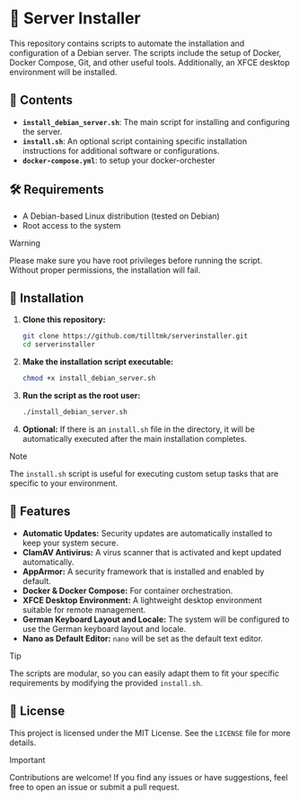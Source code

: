 # 🚀 Server Installer

This repository contains scripts to automate the installation and configuration of a Debian server. The scripts include the setup of Docker, Docker Compose, Git, and other useful tools. Additionally, an XFCE desktop environment will be installed.

## 📂 Contents

- **`install_debian_server.sh`**: The main script for installing and configuring the server.
- **`install.sh`**: An optional script containing specific installation instructions for additional software or configurations.
- **`docker-compose.yml`**: to setup your docker-orchester

## 🛠️ Requirements

- A Debian-based Linux distribution (tested on Debian)
- Root access to the system

> [!WARNING]   
> Please make sure you have root privileges before running the script. Without proper permissions, the installation will fail.

## 🚀 Installation

1. **Clone this repository:**
   ```bash
   git clone https://github.com/tilltmk/serverinstaller.git
   cd serverinstaller
   ```

2. **Make the installation script executable:**
   ```bash
   chmod +x install_debian_server.sh
   ```

3. **Run the script as the root user:**
   ```bash
   ./install_debian_server.sh
   ```

4. **Optional:** If there is an `install.sh` file in the directory, it will be automatically executed after the main installation completes.

> [!NOTE]  
> The `install.sh` script is useful for executing custom setup tasks that are specific to your environment.

## 🌟 Features

- **Automatic Updates:** Security updates are automatically installed to keep your system secure.
- **ClamAV Antivirus:** A virus scanner that is activated and kept updated automatically.
- **AppArmor:** A security framework that is installed and enabled by default.
- **Docker & Docker Compose:** For container orchestration.
- **XFCE Desktop Environment:** A lightweight desktop environment suitable for remote management.
- **German Keyboard Layout and Locale:** The system will be configured to use the German keyboard layout and locale.
- **Nano as Default Editor:** `nano` will be set as the default text editor.

> [!TIP]  
> The scripts are modular, so you can easily adapt them to fit your specific requirements by modifying the provided `install.sh`.

## 📜 License

This project is licensed under the MIT License. See the `LICENSE` file for more details.

> [!IMPORTANT]  
> Contributions are welcome! If you find any issues or have suggestions, feel free to open an issue or submit a pull request.

